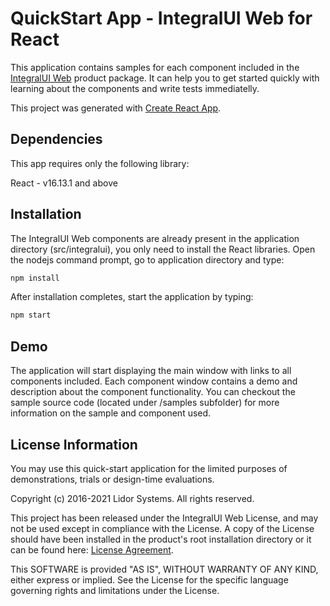 # QuickStart App - IntegralUI Web for React

This application contains samples for each component included in the [IntegralUI Web](http://www.lidorsystems.com/products/web/studio/) product package. It can help you to get started quickly with learning about the components and write tests immediatelly.

This project was generated with [Create React App](https://github.com/facebook/create-react-app).


## Dependencies

This app requires only the following library:

React - v16.13.1 and above


## Installation

The IntegralUI Web components are already present in the application directory (src/integralui), you only need to install the React libraries. Open the nodejs command prompt, go to application directory and type: 

```bash
npm install
```

After installation completes, start the application by typing:

```bash
npm start
```

## Demo

The application will start displaying the main window with links to all components included. Each component window contains a demo and description about the component functionality. You can checkout the sample source code (located under /samples subfolder) for more information on the sample and component used.


## License Information

You may use this quick-start application for the limited purposes of demonstrations, trials or design-time evaluations.

Copyright (c) 2016-2021 Lidor Systems. All rights reserved.

This project has been released under the IntegralUI Web License, and may not be used except in compliance with the License.
A copy of the License should have been installed in the product's root installation directory or it can be found here: [License Agreement](http://www.lidorsystems.com/products/web/studio/license-agreement.aspx).

This SOFTWARE is provided "AS IS", WITHOUT WARRANTY OF ANY KIND, either express or implied. See the License for the specific language governing rights and limitations under the License.

